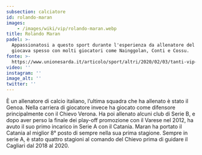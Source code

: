 ```yaml
---
subsection: calciatore
id: rolando-maran
images: 
    - /images/wiki/vip/rolando-maran.webp
title: Rolando Maran
padel: >-
  Appassionatosi a questo sport durante l'esperienza da allenatore del Cagliari,
  giocava spesso con molti giocatori come Nainggolan, Conti e Cossu.
fonte: >-
  https://www.unionesarda.it/articolo/sport/altri/2020/02/03/tanti-vip-e-non-solo-innamorati-del-padel-4-982729.html
video: ''
instagram: ''
image_alt: ''
twitter: ''
---
```

È un allenatore di calcio italiano, l’ultima squadra che ha allenato è stato il Genoa. Nella carriera di giocatore invece ha giocato come difensore principalmente con il Chievo Verona. Ha poi allenato alcuni club di Serie B, e dopo aver perso la finale dei play-off promozione con il Varese nel 2012, ha avuto il suo primo incarico in Serie A con il Catania. Maran ha portato il Catania al miglior 8° posto di sempre nella sua prima stagione. Sempre in serie A, è stato quattro stagioni al comando del Chievo prima di guidare il Cagliari dal 2018 al 2020.